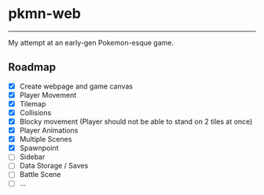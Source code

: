 # pkmn-web
<hr>
My attempt at an early-gen Pokemon-esque game.

## Roadmap
- [x] Create webpage and game canvas
- [x] Player Movement
- [x] Tilemap
- [x] Collisions
- [x] Blocky movement (Player should not be able to stand on 2 tiles at once)
- [x] Player Animations
- [x] Multiple Scenes
- [x] Spawnpoint
- [ ] Sidebar
- [ ] Data Storage / Saves
- [ ] Battle Scene
- [ ] ...